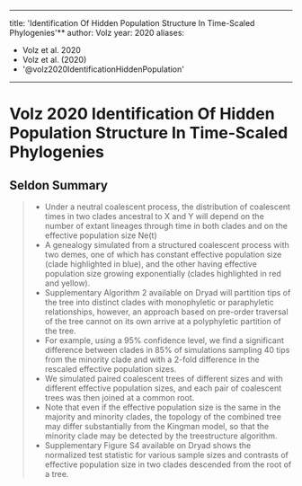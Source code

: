 
---
title: 'Identification Of Hidden Population Structure In Time-Scaled Phylogenies'**
author: Volz
year: 2020
aliases: 
  - Volz et al. 2020
  - Volz et al. (2020)
  - '@volz2020IdentificationHiddenPopulation'
---

# Volz 2020 Identification Of Hidden Population Structure In Time-Scaled Phylogenies

## Seldon Summary

> - Under a neutral coalescent process, the distribution of coalescent times in two clades ancestral to X and Y will depend on the number of extant lineages through time in both clades and on the effective population size Ne(t)
> - A genealogy simulated from a structured coalescent process with two demes, one of which has constant effective population size (clade highlighted in blue), and the other having effective population size growing exponentially (clades highlighted in red and yellow).
> - Supplementary Algorithm 2 available on Dryad will partition tips of the tree into distinct clades with monophyletic or paraphyletic relationships, however, an approach based on pre-order traversal of the tree cannot on its own arrive at a polyphyletic partition of the tree.
> - For example, using a 95% confidence level, we find a significant difference between clades in 85% of simulations sampling 40 tips from the minority clade and with a 2-fold difference in the rescaled effective population sizes.
> - We simulated paired coalescent trees of different sizes and with different effective population sizes, and each pair of coalescent trees was then joined at a common root.
> - Note that even if the effective population size is the same in the majority and minority clades, the topology of the combined tree may differ substantially from the Kingman model, so that the minority clade may be detected by the treestructure algorithm.
> - Supplementary Figure S4 available on Dryad shows the normalized test statistic for various sample sizes and contrasts of effective population size in two clades descended from the root of a tree.